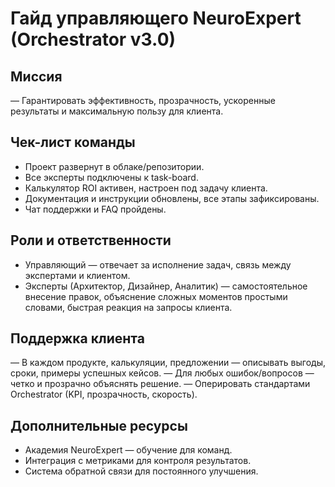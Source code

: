 # Гайд управляющего NeuroExpert (Orchestrator v3.0)

## Миссия
— Гарантировать эффективность, прозрачность, ускоренные результаты и максимальную пользу для клиента.

## Чек-лист команды
- Проект развернут в облаке/репозитории.
- Все эксперты подключены к task-board.
- Калькулятор ROI активен, настроен под задачу клиента.
- Документация и инструкции обновлены, все этапы зафиксированы.
- Чат поддержки и FAQ пройдены.

## Роли и ответственности
- Управляющий — отвечает за исполнение задач, связь между экспертами и клиентом.
- Эксперты (Архитектор, Дизайнер, Аналитик) — самостоятельное внесение правок, объяснение сложных моментов простыми словами, быстрая реакция на запросы клиента.

## Поддержка клиента
— В каждом продукте, калькуляции, предложении — описывать выгоды, сроки, примеры успешных кейсов.
— Для любых ошибок/вопросов — четко и прозрачно объяснять решение.
— Оперировать стандартами Orchestrator (KPI, прозрачность, скорость).

## Дополнительные ресурсы
- Академия NeuroExpert — обучение для команд.
- Интеграция с метриками для контроля результатов.
- Система обратной связи для постоянного улучшения.
